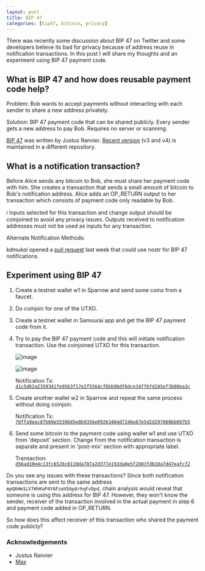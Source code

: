 ```yaml
---
layout: post
title: BIP 47
categories: [bip47, bitcoin, privacy]
---
```


There was recently some discussion about BIP 47 on Twitter and some developers believe its bad for privacy because of address reuse in notification transactions. In this post I will share my thoughts and an experiment using BIP 47 payment code.


## What is BIP 47 and how does reusable payment code help?

Problem: Bob wants to accept payments without interacting with each sender to share a new address privately.

Solution: BIP 47 payment code that can be shared publicly. Every sender gets a new address to pay Bob. Requires no server or scanning.

[BIP 47](https://github.com/bitcoin/bips/blob/master/bip-0047.mediawiki) was written by Justus Ranvier. [Recent version](https://github.com/OpenBitcoinPrivacyProject/rfc/blob/master/obpp-05.mediawiki) (v3 and v4) is maintained in a different repository.

## What is a notification transaction?

Before Alice sends any bitcoin to Bob, she must share her payment code with him. She creates a transaction that sends a small amount of bitcoin to Bob's notification address. Alice adds an OP_RETURN output to her transaction which consists of payment code only readable by Bob.

:information_source: Inputs selected for this transaction and change output should be coinjoined to avoid any privacy issues. Outputs received to notification addresses must not be used as inputs for any transaction.

Alternate Notification Methods:

_kdmukai_ opened a [pull request](https://github.com/nostr-protocol/nips/pull/165) last week that could use nostr for BIP 47 notifications.

## Experiment using BIP 47

1. Create a testnet wallet w1 in Sparrow and send some coins from a faucet.
2. Do coinjoin for one of the UTXO.
3. Create a testnet wallet in Samourai app and get the BIP 47 payment code from it.
4. Try to pay the BIP 47 payment code and this will initiate notification transaction. Use the coinjoined UTXO for this transaction.

   ![image](https://user-images.githubusercontent.com/94559964/212715379-007ed0a1-c3ff-4930-b340-b2519859bef0.png)

   ![image](https://user-images.githubusercontent.com/94559964/212715491-542716da-99b8-41a2-b316-3256597d32bb.png)

   Notification Tx: [`41c5d62a2359341fe9563f17e2f5564cf6bb9bdf6dce34ff6fd245ef3b80ea3c`](https://mempool.space/testnet/tx/41c5d62a2359341fe9563f17e2f5564cf6bb9bdf6dce34ff6fd245ef3b80ea3c)

5. Create another wallet w2 in Sparrow and repeat the same process without doing coinjoin.

   Notification Tx: [`70ffa9eec8fb69e5539685e8b9356e09263404d7246e67e5d2d297060bb097b5`](https://mempool.space/testnet/tx/70ffa9eec8fb69e5539685e8b9356e09263404d7246e67e5d2d297060bb097b5)

6. Send some bitcoin to the payment code using wallet w1 and use UTXO from 'deposit' section. Change from the notification transaction is separate and present in 'post-mix' section with appropriate label.

   Transaction: [`d56ad10e4c13fc6528c0119da787a2d377e192da0e5f2603fdb18a7d47eafcf2`](https://mempool.space/testnet/tx/d56ad10e4c13fc6528c0119da787a2d377e192da0e5f2603fdb18a7d47eafcf2)

Do you see any issues with these transactions? Since both notification transactions are sent to the same address `mpQ6Hm1LV7HhKaP4YAFzwVE6pArhqFvDpd`, chain analysis would reveal that someone is using this address for BIP 47. However, they won't know the sender, receiver of the transaction involved in the actual payment in step 6 and payment code added in OP_RETURN.

So how does this affect receiver of this transaction who shared the payment code publicly?

### Acknowledgements

- Justus Ranvier
- [Max](https://twitter.com/maxtannahill)



